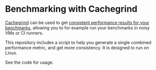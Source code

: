 # Benchmarking with Cachegrind

[Cachegrind](https://valgrind.org/docs/manual/cg-manual.html) can be used to get [consistent performance results for your benchmarks](https://pythonspeed.com/articles/consistent-benchmarking-in-ci/), allowing you to for example run your benchmarks in noisy VMs or CI runners.

This repository includes a script to help you generate a single combined performance metric, and get more consistency.
It is designed to run on Linux.

See the code for usage.
